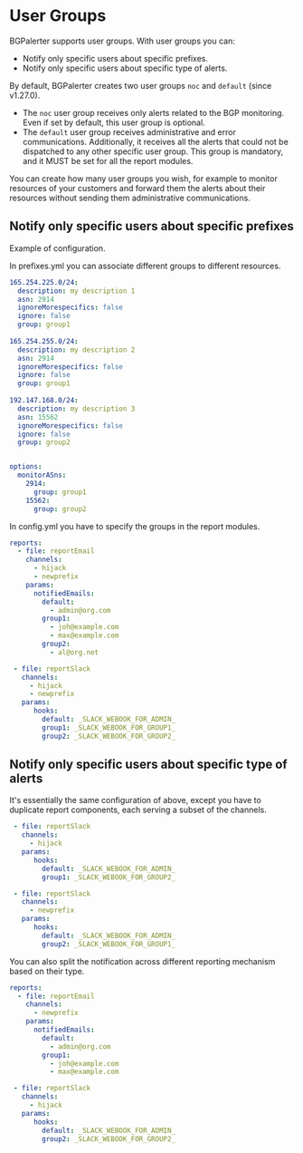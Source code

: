 # User Groups

BGPalerter supports user groups. With user groups you can:
* Notify only specific users about specific prefixes.
* Notify only specific users about specific type of alerts.

By default, BGPalerter creates two user groups `noc` and `default` (since v1.27.0).
* The `noc` user group receives only alerts related to the BGP monitoring. Even if set by default, this user group is optional. 
* The `default` user group receives administrative and error communications. Additionally, it receives all the alerts that could not be dispatched to any other specific user group. This group is mandatory, and it MUST be set for all the report modules.


You can create how many user groups you wish, for example to monitor resources of your customers and forward them the alerts about their resources without sending them administrative communications.

## Notify only specific users about specific prefixes

Example of configuration.

In prefixes.yml you can associate different groups to different resources.

```yml
165.254.225.0/24:
  description: my description 1
  asn: 2914
  ignoreMorespecifics: false
  ignore: false
  group: group1
 
165.254.255.0/24:
  description: my description 2
  asn: 2914
  ignoreMorespecifics: false
  ignore: false
  group: group1
 
192.147.168.0/24:
  description: my description 3
  asn: 15562
  ignoreMorespecifics: false
  ignore: false
  group: group2


options:
  monitorASns:
    2914:
      group: group1
    15562:
      group: group2
```


In config.yml you have to specify the groups in the report modules.

```yml
reports:
  - file: reportEmail
    channels:
      - hijack
      - newprefix
    params:
      notifiedEmails:
        default:
          - admin@org.com
        group1:
          - joh@example.com
          - max@example.com
        group2:
          - al@org.net

 - file: reportSlack
   channels:
     - hijack
     - newprefix
   params:
      hooks:
        default: _SLACK_WEBOOK_FOR_ADMIN_
        group1: _SLACK_WEBOOK_FOR_GROUP1_
        group2: _SLACK_WEBOOK_FOR_GROUP2_
```


## Notify only specific users about specific type of alerts

It's essentially the same configuration of above, except you have to duplicate report components, each serving a subset of the channels.

```yml
 - file: reportSlack
   channels:
     - hijack
   params:
      hooks:
        default: _SLACK_WEBOOK_FOR_ADMIN_
        group1: _SLACK_WEBOOK_FOR_GROUP2_

 - file: reportSlack
   channels:
     - newprefix
   params:
      hooks:
        default: _SLACK_WEBOOK_FOR_ADMIN_
        group2: _SLACK_WEBOOK_FOR_GROUP1_
```

You can also split the notification across different reporting mechanism based on their type.

```yml
reports:
  - file: reportEmail
    channels:
      - newprefix
    params:
      notifiedEmails:
        default:
          - admin@org.com
        group1:
          - joh@example.com
          - max@example.com

 - file: reportSlack
   channels:
     - hijack
   params:
      hooks:
        default: _SLACK_WEBOOK_FOR_ADMIN_
        group2: _SLACK_WEBOOK_FOR_GROUP2_
```
